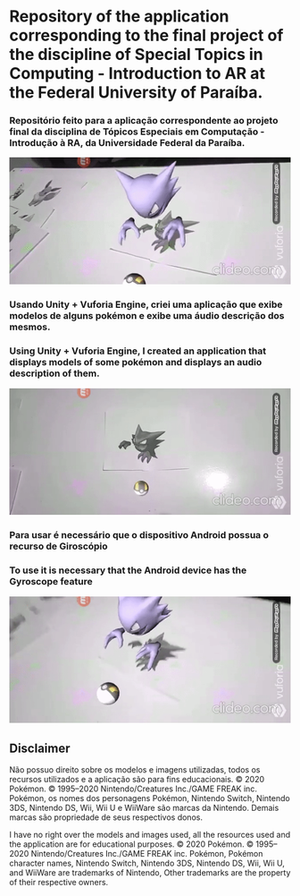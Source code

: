 # Repository of the application corresponding to the final project of the discipline of Special Topics in Computing - Introduction to AR at the Federal University of Paraíba.

### Repositório feito para a aplicação correspondente ao projeto final da disciplina de Tópicos Especiais em Computação - Introdução à RA, da Universidade Federal da Paraíba.

 ![Rotating Pokemon](gifs/gif3.gif)


### Usando Unity + Vuforia Engine, criei uma aplicação que exibe modelos de alguns pokémon e exibe uma áudio descrição dos mesmos.

### Using Unity + Vuforia Engine, I created an application that displays models of some pokémon and displays an audio description of them.

![Pokemon Appeared](gifs/gif2.gif)

### Para usar é necessário que o dispositivo Android possua o recurso de Giroscópio

### To use it is necessary that the Android device has the Gyroscope feature

![Stopped Pokemon](gifs/gif1)

## Disclaimer

Não possuo direito sobre os modelos e imagens utilizadas, todos os recursos utilizados e a aplicação são para fins educacionais.
© 2020 Pokémon. © 1995–2020 Nintendo/Creatures Inc./GAME FREAK inc. Pokémon, os nomes dos personagens Pokémon, Nintendo Switch, Nintendo 3DS, Nintendo DS, Wii, Wii U e WiiWare são marcas da Nintendo.
Demais marcas são propriedade de seus respectivos donos.

I have no right over the models and images used, all the resources used and the application are for educational purposes.
© 2020 Pokémon. © 1995–2020 Nintendo/Creatures Inc./GAME FREAK inc. Pokémon, Pokémon character names, Nintendo Switch, Nintendo 3DS, Nintendo DS, Wii, Wii U, and WiiWare are trademarks of Nintendo, Other trademarks are the property of their respective owners.
